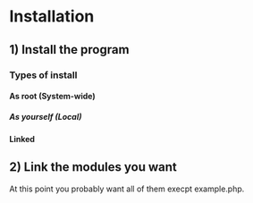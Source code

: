# Installation
## 1) Install the program
### Types of install
#### As root (System-wide)
##### As yourself (Local)
#### Linked
## 2) Link the modules you want
At this point you probably want all of them execpt example.php.